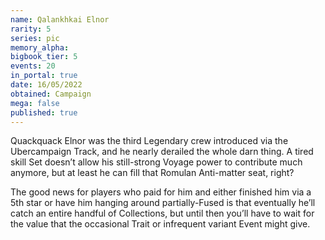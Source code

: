 ```yaml
---
name: Qalankhkai Elnor
rarity: 5
series: pic
memory_alpha:
bigbook_tier: 5
events: 20
in_portal: true
date: 16/05/2022
obtained: Campaign
mega: false
published: true
---
```


Quackquack Elnor was the third Legendary crew introduced via the Ubercampaign Track, and he nearly derailed the whole darn thing. A tired skill Set doesn’t allow his still-strong Voyage power to contribute much anymore, but at least he can fill that Romulan Anti-matter seat, right?

The good news for players who paid for him and either finished him via a 5th star or have him hanging around partially-Fused is that eventually he’ll catch an entire handful of Collections, but until then you’ll have to wait for the value that the occasional Trait or infrequent variant Event might give.

